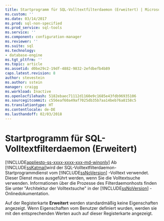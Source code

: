 ```yaml
---
title: Startprogramm für SQL-Volltextfilterdaemon (Erweitert) | Microsoft-Dokumentation
ms.custom: ''
ms.date: 03/14/2017
ms.prod: sql-non-specified
ms.prod_service: sql-tools
ms.service: ''
ms.component: configuration-manager
ms.reviewer: ''
ms.suite: sql
ms.technology:
- database-engine
ms.tgt_pltfrm: ''
ms.topic: article
ms.assetid: d0be29c2-19df-4882-9832-2efdbefb4b89
caps.latest.revision: 8
author: stevestein
ms.author: sstein
manager: craigg
ms.workload: Inactive
ms.openlocfilehash: 5182ebaec71112d1160e9c1685e43fdb96935106
ms.sourcegitcommit: c556eaf60a49af7025db35b7aa14beb76a8158c5
ms.translationtype: HT
ms.contentlocale: de-DE
ms.lasthandoff: 02/03/2018
---
```

# <a name="sql-full-text-filter-daemon-launcher-advanced"></a>Startprogramm für SQL-Volltextfilterdaemon (Erweitert)
[!INCLUDE[appliesto-ss-xxxx-xxxx-xxx-md-winonly](../../includes/appliesto-ss-xxxx-xxxx-xxx-md-winonly.md)]
Ab [!INCLUDE[ssKatmai](../../includes/sskatmai-md.md)]wird der SQL-Volltextfilterdaemon-Startprogrammdienst vom [!INCLUDE[ssNoVersion](../../includes/ssnoversion-md.md)] -Volltext verwendet. Dieser Dienst muss ausgeführt werden, wenn Sie die Volltextsuche verwenden. Informationen über die Prozesse des Filterdaemonhosts finden Sie unter "Architektur der Volltextsuche" in der [!INCLUDE[ssNoVersion](../../includes/ssnoversion-md.md)] -Onlinedokumentation.  
  
 Auf der Registerkarte **Erweitert** werden standardmäßig keine Eigenschaften angezeigt. Wenn Eigenschaften vom Benutzer definiert wurden, werden sie mit den entsprechenden Werten auch auf dieser Registerkarte angezeigt.  
  
  
